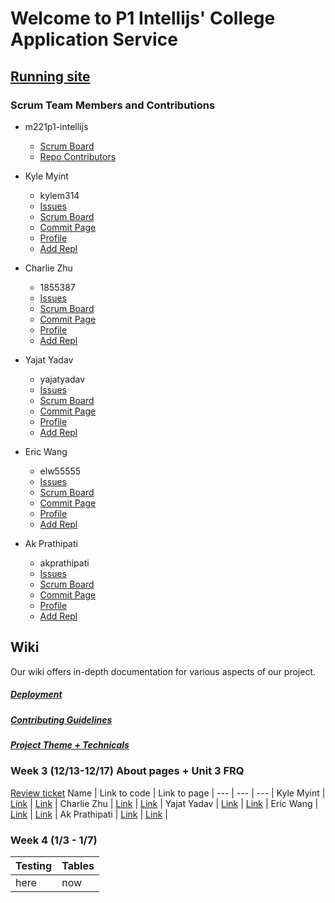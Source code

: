 # Welcome to P1 Intellijs' College Application Service

## [Running site](https://intellijs.cf/)

### Scrum Team Members and Contributions
- m221p1-intellijs 
    - [Scrum Board](https://github.com/yajatyadav/intellijs/projects/1) 
    - [Repo Contributors](https://github.com/yajatyadav/intellijs/graphs/contributors)

- Kyle Myint 
    - kylem314 
    - [Issues](https://github.com/yajatyadav/intellijs/labels/Kyle%20Myint) 
    - [Scrum Board](https://github.com/yajatyadav/intellijs/projects/1?card_filter_query=assignee%3Akylem314) 
    - [Commit Page](https://github.com/yajatyadav/intellijs/commits?author=kylem314)
    - [Profile](https://github.com/kylem314) 
    - [Add Repl](https://replit.com/@KyleMyint/CSA-FRQs#Main.java)


- Charlie Zhu 
    - 1855387 
    - [Issues](https://github.com/yajatyadav/intellijs/labels/Charlie%20Zhu) 
    - [Scrum Board](https://github.com/yajatyadav/intellijs/projects/1?card_filter_query=assignee%3A1855387) 
    - [Commit Page](https://github.com/yajatyadav/intellijs/commits?author=1855387) 
    - [Profile](https://github.com/1855387) 
    - [Add Repl]() 


- Yajat Yadav 
    - yajatyadav 
    - [Issues](https://github.com/yajatyadav/intellijs/labels/Yajat%20Yadav) 
    - [Scrum Board](https://github.com/yajatyadav/intellijs/projects/1?card_filter_query=assignee%3Ayajatyadav) 
    - [Commit Page](https://github.com/yajatyadav/intellijs/commits?author=yajatyadav) 
    - [Profile](https://github.com/yajatyadav) 
    - [Add Repl]() 


- Eric Wang 
    - elw55555 
    - [Issues](https://github.com/yajatyadav/intellijs/labels/Eric%20Wang) 
    - [Scrum Board](https://github.com/yajatyadav/intellijs/projects/1?card_filter_query=assignee%3Aelw55555) 
    - [Commit Page](https://github.com/yajatyadav/intellijs/commits?author=elw55555) 
    - [Profile](https://github.com/elw55555) 
    - [Add Repl]() 


- Ak Prathipati 
    - akprathipati 
    - [Issues](https://github.com/yajatyadav/intellijs/labels/Akshit%20Prathipati) 
    - [Scrum Board](https://github.com/yajatyadav/intellijs/projects/1?card_filter_query=assignee%3Aakprathipati) 
    - [Commit Page](https://github.com/yajatyadav/intellijs/commits?author=akprathipati) 
    - [Profile](https://github.com/akprathipati) 
    - [Add Repl]() 


## Wiki
Our wiki offers in-depth documentation for various aspects of our project.
##### [Deployment](https://github.com/yajatyadav/intellijs/wiki/Deployment)
##### [Contributing Guidelines](https://github.com/yajatyadav/intellijs/wiki/Contributing-Guidelines)
##### [Project Theme + Technicals](https://github.com/yajatyadav/intellijs/wiki/Project-Theme---Technicals)

### Week 3 (12/13-12/17) About pages + Unit 3 FRQ
[Review ticket](https://github.com/yajatyadav/intellijs/issues/10)
Name | Link to code | Link to page |
--- | --- | --- |
Kyle Myint | [Link](https://github.com/yajatyadav/intellijs/blob/main/src/main/resources/templates/kyleabout) | [Link](http://intellijs.cf/kyleabout) |
Charlie Zhu | [Link](https://github.com/yajatyadav/intellijs/blob/main/src/main/resources/templates/charlieabout.html) | [Link](http://intellijs.cf/charlieabout) |
Yajat Yadav | [Link](https://github.com/yajatyadav/intellijs/blob/main/src/main/resources/templates/yajat_about.html) | [Link](http://intellijs.cf/yajat_about) |
Eric Wang | [Link](https://github.com/yajatyadav/intellijs/blob/main/src/main/resources/templates/ericabout.html) | [Link](http://intellijs.cf/ericabout) |
Ak Prathipati | [Link](https://github.com/yajatyadav/intellijs/commit/7b31523e7ee1fa9ae5863a146fcd0e0dbc52a04d) | [Link](http://intellijs.cf/akabout) |


### Week 4 (1/3 - 1/7)

Testing | Tables
--- | ---
here | now
